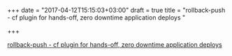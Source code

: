 +++
date = "2017-04-12T15:15:03+03:00"
draft = true
title = "rollback-push - cf plugin for hands-off, zero downtime application deploys "

+++

<p><a href="https://t.co/IiC10XJEzz">rollback-push - cf plugin for hands-off, zero downtime application deploys </a></p>